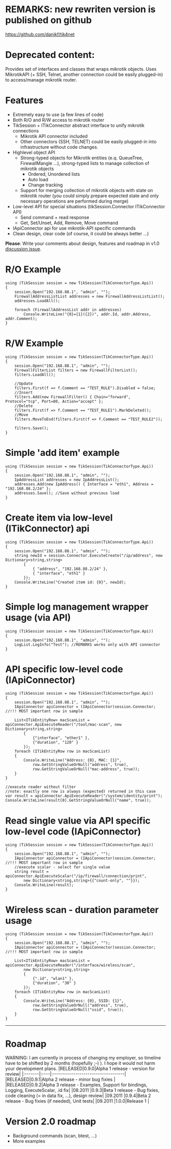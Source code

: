# REMARKS: new rewriten version is published on github #
https://github.com/danikf/tik4net

# Deprecated content: #
Provides set of interfaces and classes that wraps mikrotik objects. Uses MikrotikAPI (+ SSH, Telnet, another connection could be easily plugged-in) to access/manage mikrotik router.

# Features #
  * Extremely easy to use (a few lines of code)
  * Both R/O and R/W access to mikrotik router
  * TikSession + ITikConnector abstract interface to unify mikrotik connections
    * Mikrotik API connector included
    * Other connectors (SSH, TELNET) could be easily plugged-in into infrastructure without code changes.
  * Highlevel object API
    * Strong-typed objects for Mikrotik entities (e.q. QueueTree, FirewallMangle ...), strong-typed lists to manage collection of mikrotik objects
      * Ordered, Unordered lists
      * Auto load
      * Change tracking
    * Support for merging collection of mikrotik objects with state on mikrotik router (you could simply prepare expected state and only necessary operations are performed during merge)
  * Low-level API for special situations (tikSession.Connector ITikConnector API)
    * Send command + read response
    * Get, Set/Unset, Add, Remove, Move command
  * IApiConnector api for use mikrotik-API specific commands
  * Clean design, clear code (of course, it could be always better ...)

**Please**: Write your comments about design, features and roadmap in v1.0 [discussion issue](http://code.google.com/p/mikrotik4net/issues/detail?id=1).

# R/O Example #
```
using (TikSession session = new TikSession(TikConnectorType.Api))
{
    session.Open("192.168.88.1", "admin", "");
    FirewallAddressListList addresses = new FirewallAddressListList();
    addresses.LoadAll();

    foreach (FirewallAddressList addr in addresses)
        Console.WriteLine("{0}={1}({2})", addr.Id, addr.Address, addr.Comment);
}
```

# R/W Example #
```
using (TikSession session = new TikSession(TikConnectorType.Api))
{
    session.Open("192.168.88.1", "admin", "");
    FirewallFilterList filters = new FirewallFilterList();
    filters.LoadAll();

    //Update
    filters.First(f => f.Comment == "TEST_RULE").Disabled = false;
    //Insert
    filters.Add(new FirewallFilter() { Chain="forward", Protocol="tcp", Port=80, Action="accept" };
    //Delete
    filters.First(f => f.Comment == "TEST_RULE1").MarkDeleted();
    //Move
    filters.MoveToEnd(filters.First(f => f.Comment == "TEST_RULE2"));

    filters.Save();
}
```

# Simple 'add item' example #
```
using (TikSession session = new TikSession(TikConnectorType.Api))
{
    session.Open("192.168.88.1", "admin", "");
    IpAddressList addresses = new IpAddressList();
    addresses.Add(new IpAddress() { Interface = "eth1", Address = "192.168.88.2/24" };
    addresses.Save(); //Save without previous load
}
```

# Create item via low-level (ITikConnector) api #
```
using (TikSession session = new TikSession(TikConnectorType.Api))
{
    session.Open("192.168.88.1", "admin", "");
    string newId = session.Connector.ExecuteCreate("/ip/address", new Dictionary<string,string>
        {
            { "address", "192.168.88.2/24" },
            { "interface", "eth1" }
        });
    Console.WriteLine("Created item id: {0}", newId);
}
```

# Simple log management wrapper usage (via API) #
```
using (TikSession session = new TikSession(TikConnectorType.Api))
{
    session.Open("192.168.88.1", "admin", "");
    LogList.LogInfo("Test"); //REMARKS works only with API connector
}
```

# API specific low-level code (IApiConnector) #
```
using (TikSession session = new TikSession(TikConnectorType.Api))
{
    session.Open("192.168.88.1", "admin", "");
    IApiConnector apiConnector = (IApiConnector)session.Connector; //!!! MOST important row in sample

    List<ITikEntityRow> macScanList = apiConnector.ApiExecuteReader("/tool/mac-scan", new Dictionary<string,string>
        {
            {"interface", "ether1" },
            {"duration", "120" }
        });
    foreach (ITikEntityRow row in macScanList)
    {
        Console.WriteLine("Address: {0}, MAC: {1}",
            row.GetStringValueOrNull("address", true),
            row.GetStringValueOrNull("mac-address", true));
    }
}    
```

```
//execute reader without filter 
//note: exactly one row is always (expected) returned in this case
var result = apiConnector.ApiExecuteReader("/system/identity/print");
Console.WriteLine(result[0].GetStringValueOrNull("name", true));
```

# Read single value via API specific low-level code (IApiConnector) #
```
using (TikSession session = new TikSession(TikConnectorType.Api))
{
    session.Open("192.168.88.1", "admin", "");
    IApiConnector apiConnector = (IApiConnector)session.Connector; //!!! MOST important row in sample
    //execute scalar - select for single value
    string result = apiConnector.ApiExecuteScalar("/ip/firewall/connection/print", 
        new Dictionary<string,string>{{"count-only", ""}});
    Console.WriteLine(result);
}    
```
# Wireless scan - duration parameter usage #
```
using (TikSession session = new TikSession(TikConnectorType.Api))
{
    session.Open("192.168.88.1", "admin", "");
    IApiConnector apiConnector = (IApiConnector)session.Connector; //!!! MOST important row in sample

    List<ITikEntityRow> macScanList = apiConnector.ApiExecuteReader("/interface/wireless/scan", 
        new Dictionary<string,string>
        {
            {".id", "wlan1" },
            {"duration", "30" }
        });
    foreach (ITikEntityRow row in macScanList)
    {
        Console.WriteLine("Address: {0}, SSID: {1}",
            row.GetStringValueOrNull("address", true),
            row.GetStringValueOrNull("ssid", true));
    }
}  
```

---

# Roadmap #
WARNING: I am currently in process of changing my employer, so timeline have to be shifted by 2 months (hopefully ;-) ). I hope it would not harm your development plans.
|RELEASED|0.9.0|Alpha 1 release - version for review|
|:-------|:----|:-----------------------------------|
|RELEASED|0.9.1|Alpha 2 release - minor bug fixies  |
|RELEASED|0.9.2|Alpha 3 release - Examples, Support for bindings, Logging, ExecuteScalar, .id fix|
|08.2011 |0.9.3|Beta 1 release - Bug fixies, code cleaning (= in data fix, ...), design review|
|09.2011 |0.9.4|Beta 2 release - Bug fixies (if needed), Unit tests|
|09.2011 |1.0.0|Release 1                           |

# Version 2.0 roadmap #
  * Background commands (scan, btest, ...)
  * More examples